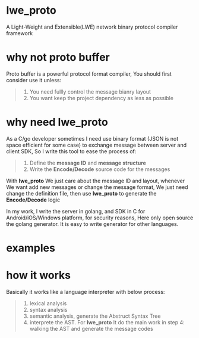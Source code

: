 # lwe_proto
A Light-Weight and Extensible(LWE) network binary protocol compiler framework 

# why not proto buffer
Proto buffer is a powerful protocol format compiler, You should first consider use it unless:
> 1. You need fullly control the message bianry layout
> 2. You want keep the project dependency as less as possible

# why need lwe_proto
As a C/go developer sometimes I need use binary format (JSON is not space efficient for some case) to exchange message between server and client SDK, So I write this tool to ease the process of:
> 1. Define the **message ID** and **message structure**
> 2. Write the **Encode/Decode** source code for the messages

With **lwe_proto** We just care about the message ID and layout, whenever We want add new messages or change the message format, We just need change the definition file, then use **lwe_proto** to generate the  **Encode/Decode** logic

In my work, I write the server in golang, and SDK in C for Android/iOS/Windows platform, for security reasons, Here only open source the golang generator. It is easy to write generator for other languages.

# examples

# how it works
Basically it works like a language interpreter with below process:
> 1. lexical analysis
> 2. syntax analysis
> 3. semantic analysis, generate the Abstruct Syntax Tree
> 4. interprete the AST. 
For **lwe_proto** It do the main work in step 4: walking the AST and generate the message codes
